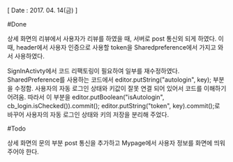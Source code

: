 [ Date : 2017. 04. 14(금) ]

#Done

상세 화면의 리뷰에서 사용자가 리뷰를 하였을 때, 서버로 post 통신외 되게 하였다. 이 때, header에서 사용자 인증으로 사용할 token을 Sharedpreference에서 가지고 와서 사용하였다.

SignInActivty에서 코드 리팩토링이 필요하여 일부를 재수정하였다.
SharedPreference를 사용하는 코드에서 editor.putString("autologin", key); 부분을 수정함. 사용자의 자동 로그인 상태와 키값이 잘못 연결 되어 있어서 코드를 이해하기 어려움. 따라서 이 부분을 editor.putBoolean("isAutologin", cb_login.isChecked()).commit(); editor.putString("token", key).commit();로 바꾸어 사용자의 자동 로그인 상태와 키의 저장을 분리해 주었다.   



#Todo

상세 화면의 문의 부분 post 통신을 추가하고 Mypage에서 사용자 정보를 화면에 띄워주어야 한다.